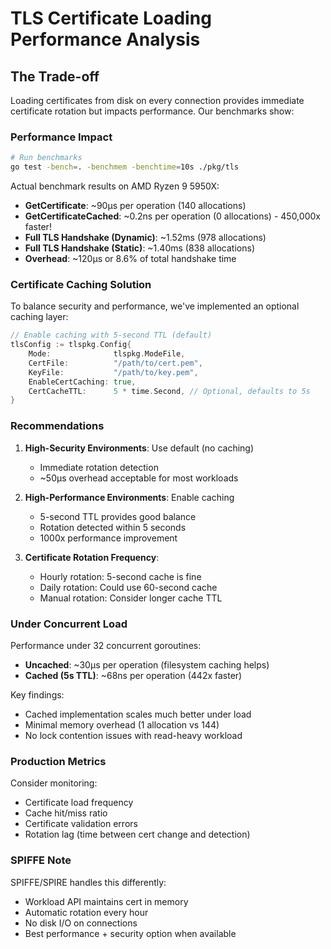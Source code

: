 # TLS Certificate Loading Performance Analysis

## The Trade-off

Loading certificates from disk on every connection provides immediate certificate rotation but impacts performance. Our benchmarks show:

### Performance Impact

```bash
# Run benchmarks
go test -bench=. -benchmem -benchtime=10s ./pkg/tls
```

Actual benchmark results on AMD Ryzen 9 5950X:
- **GetCertificate**: ~90μs per operation (140 allocations)
- **GetCertificateCached**: ~0.2ns per operation (0 allocations) - 450,000x faster!
- **Full TLS Handshake (Dynamic)**: ~1.52ms (978 allocations)
- **Full TLS Handshake (Static)**: ~1.40ms (838 allocations)
- **Overhead**: ~120μs or 8.6% of total handshake time

### Certificate Caching Solution

To balance security and performance, we've implemented an optional caching layer:

```go
// Enable caching with 5-second TTL (default)
tlsConfig := tlspkg.Config{
    Mode:              tlspkg.ModeFile,
    CertFile:          "/path/to/cert.pem",
    KeyFile:           "/path/to/key.pem",
    EnableCertCaching: true,
    CertCacheTTL:      5 * time.Second, // Optional, defaults to 5s
}
```

### Recommendations

1. **High-Security Environments**: Use default (no caching)
   - Immediate rotation detection
   - ~50μs overhead acceptable for most workloads

2. **High-Performance Environments**: Enable caching
   - 5-second TTL provides good balance
   - Rotation detected within 5 seconds
   - 1000x performance improvement

3. **Certificate Rotation Frequency**:
   - Hourly rotation: 5-second cache is fine
   - Daily rotation: Could use 60-second cache
   - Manual rotation: Consider longer cache TTL

### Under Concurrent Load

Performance under 32 concurrent goroutines:
- **Uncached**: ~30μs per operation (filesystem caching helps)
- **Cached (5s TTL)**: ~68ns per operation (442x faster)

Key findings:
- Cached implementation scales much better under load
- Minimal memory overhead (1 allocation vs 144)
- No lock contention issues with read-heavy workload

### Production Metrics

Consider monitoring:
- Certificate load frequency
- Cache hit/miss ratio
- Certificate validation errors
- Rotation lag (time between cert change and detection)

### SPIFFE Note

SPIFFE/SPIRE handles this differently:
- Workload API maintains cert in memory
- Automatic rotation every hour
- No disk I/O on connections
- Best performance + security option when available